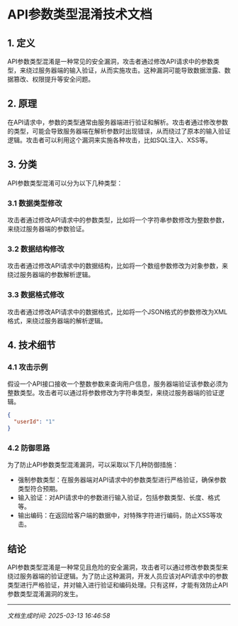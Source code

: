 # API参数类型混淆技术文档

## 1. 定义

API参数类型混淆是一种常见的安全漏洞，攻击者通过修改API请求中的参数类型，来绕过服务器端的输入验证，从而实施攻击。这种漏洞可能导致数据泄露、数据篡改、权限提升等安全问题。

## 2. 原理

在API请求中，参数的类型通常由服务器端进行验证和解析。攻击者通过修改参数的类型，可能会导致服务器端在解析参数时出现错误，从而绕过了原本的输入验证逻辑。攻击者可以利用这个漏洞来实施各种攻击，比如SQL注入、XSS等。

## 3. 分类

API参数类型混淆可以分为以下几种类型：

### 3.1 数据类型修改

攻击者通过修改API请求中的参数类型，比如将一个字符串参数修改为整数参数，来绕过服务器端的参数验证。

### 3.2 数据结构修改

攻击者通过修改API请求中的数据结构，比如将一个数组参数修改为对象参数，来绕过服务器端的参数解析逻辑。

### 3.3 数据格式修改

攻击者通过修改API请求中的数据格式，比如将一个JSON格式的参数修改为XML格式，来绕过服务器端的解析逻辑。

## 4. 技术细节

### 4.1 攻击示例

假设一个API接口接收一个整数参数来查询用户信息，服务器端验证该参数必须为整数类型。攻击者可以通过将参数修改为字符串类型，来绕过服务器端的验证逻辑。

```json
{
  "userId": "1"
}
```

### 4.2 防御思路

为了防止API参数类型混淆漏洞，可以采取以下几种防御措施：

- 强制参数类型：在服务器端对API请求中的参数类型进行严格验证，确保参数类型符合预期。
- 输入验证：对API请求中的参数进行输入验证，包括参数类型、长度、格式等。
- 输出编码：在返回给客户端的数据中，对特殊字符进行编码，防止XSS等攻击。

## 结论

API参数类型混淆是一种常见且危险的安全漏洞，攻击者可以通过修改参数类型来绕过服务器端的验证逻辑。为了防止这种漏洞，开发人员应该对API请求中的参数类型进行严格验证，并对输入进行验证和编码处理。只有这样，才能有效防止API参数类型混淆漏洞的发生。

---

*文档生成时间: 2025-03-13 16:46:58*
